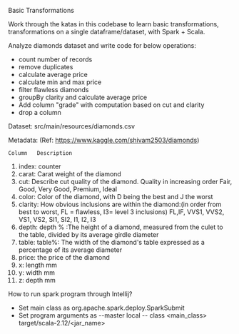 Basic Transformations

Work through the katas in this codebase to learn basic transformations, transformations on a single dataframe/dataset, with Spark + Scala.

Analyze diamonds dataset and write code for below operations:
- count number of records
- remove duplicates
- calculate average price
- calculate min and max price
- filter flawless diamonds
- groupBy clarity and calculate average price
- Add column "grade" with computation based on cut and clarity
- drop a column

Dataset: src/main/resources/diamonds.csv

Metadata: (Ref: https://www.kaggle.com/shivam2503/diamonds)
    
    Column   Description
1.  index:    counter
2.  carat:    Carat weight of the diamond
3.  cut:      Describe cut quality of the diamond. Quality in increasing order Fair, Good, Very Good, Premium, Ideal
4.  color:    Color of the diamond, with D being the best and J the worst
5.  clarity:  How obvious inclusions are within the diamond:(in order from best to worst, FL = flawless, I3= level 3 inclusions) FL,IF, VVS1, VVS2, VS1, VS2, SI1, SI2, I1, I2, I3
6.  depth:    depth % :The height of a diamond, measured from the culet to the table, divided by its average girdle diameter
7.  table:    table%: The width of the diamond's table expressed as a percentage of its average diameter
8.  price:    the price of the diamond
9.  x:        length mm
10. y:        width mm
11. z:        depth mm


How to run spark program through Intellij?
- Set main class as 
    org.apache.spark.deploy.SparkSubmit
- Set program arguments as
   --master local -- class <main_class> target/scala-2.12/<jar_name>